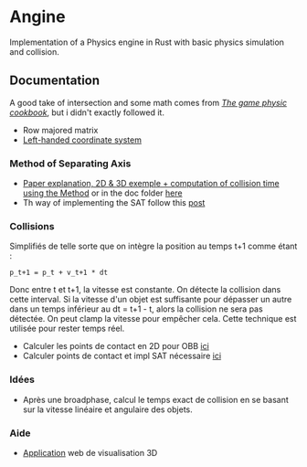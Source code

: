 # Angine
Implementation of a Physics engine in Rust with basic physics simulation and collision.

## Documentation 
A good take of intersection and some math comes from [*The game physic cookbook*](https://gamephysicscookbook.com/), but i didn't exactly followed it.

- Row majored matrix
- [Left-handed coordinate system](https://www.evl.uic.edu/ralph/508S98/coordinates.html)
### Method of Separating Axis 
- [Paper explanation, 2D & 3D exemple + computation of collision time using the Method](https://www.geometrictools.com/Documentation/MethodOfSeparatingAxes.pdf) or in the doc folder [here](doc/MethodOfSeparatingAxes.pdf)
- Th way of implementing the SAT follow this [post](https://dyn4j.org/2010/01/sat/#sat-projshape)

### Collisions
Simplifiés de telle sorte que on intègre la position au temps t+1 comme étant  :
```
p_t+1 = p_t + v_t+1 * dt
```

Donc entre t et t+1, la vitesse est constante. On détecte la collision dans cette interval. Si la vitesse d'un objet est suffisante pour dépasser un autre dans un temps inférieur au dt = t+1 - t, alors la collision ne sera pas détectée. On peut clamp la vitesse pour empêcher cela.
Cette technique est utilisée pour rester temps réel.

- Calculer les points de contact en 2D pour OBB [ici](https://dyn4j.org/2011/11/contact-points-using-clipping/#cpg-alt)
- Calculer points de contact et impl SAT nécessaire [ici](https://steamcdn-a.akamaihd.net/apps/valve/2015/DirkGregorius_Contacts.pdf)
### Idées

- Après une broadphase, calcul le temps exact de collision en se basant sur la vitesse linéaire et angulaire des objets.

### Aide

- [Application](https://sumo.app/3d/?lang=en) web de visualisation 3D
